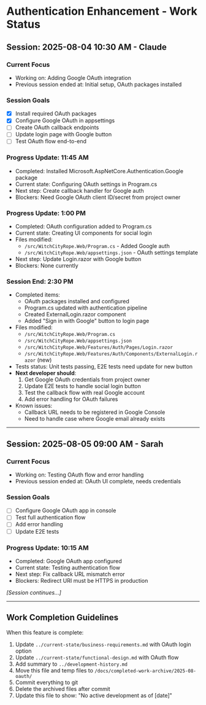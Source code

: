 # Authentication Enhancement - Work Status
<!-- Last Updated: 2025-08-04 -->
<!-- Feature: Add OAuth Social Login -->

## Session: 2025-08-04 10:30 AM - Claude
### Current Focus
- Working on: Adding Google OAuth integration
- Previous session ended at: Initial setup, OAuth packages installed

### Session Goals
- [x] Install required OAuth packages
- [x] Configure Google OAuth in appsettings
- [ ] Create OAuth callback endpoints
- [ ] Update login page with Google button
- [ ] Test OAuth flow end-to-end

### Progress Update: 11:45 AM
- Completed: Installed Microsoft.AspNetCore.Authentication.Google package
- Current state: Configuring OAuth settings in Program.cs
- Next step: Create callback handler for Google auth
- Blockers: Need Google OAuth client ID/secret from project owner

### Progress Update: 1:00 PM
- Completed: OAuth configuration added to Program.cs
- Current state: Creating UI components for social login
- Files modified:
  - `/src/WitchCityRope.Web/Program.cs` - Added Google auth
  - `/src/WitchCityRope.Web/appsettings.json` - OAuth settings template
- Next step: Update Login.razor with Google button
- Blockers: None currently

### Session End: 2:30 PM
- Completed items:
  - OAuth packages installed and configured
  - Program.cs updated with authentication pipeline
  - Created ExternalLogin.razor component
  - Added "Sign in with Google" button to login page
- Files modified:
  - `/src/WitchCityRope.Web/Program.cs`
  - `/src/WitchCityRope.Web/appsettings.json`
  - `/src/WitchCityRope.Web/Features/Auth/Pages/Login.razor`
  - `/src/WitchCityRope.Web/Features/Auth/Components/ExternalLogin.razor` (new)
- Tests status: Unit tests passing, E2E tests need update for new button
- **Next developer should**:
  1. Get Google OAuth credentials from project owner
  2. Update E2E tests to handle social login button
  3. Test the callback flow with real Google account
  4. Add error handling for OAuth failures
- Known issues:
  - Callback URL needs to be registered in Google Console
  - Need to handle case where Google email already exists

---

## Session: 2025-08-05 09:00 AM - Sarah
### Current Focus
- Working on: Testing OAuth flow and error handling
- Previous session ended at: OAuth UI complete, needs credentials

### Session Goals
- [ ] Configure Google OAuth app in console
- [ ] Test full authentication flow
- [ ] Add error handling
- [ ] Update E2E tests

### Progress Update: 10:15 AM
- Completed: Google OAuth app configured
- Current state: Testing authentication flow
- Next step: Fix callback URL mismatch error
- Blockers: Redirect URI must be HTTPS in production

*[Session continues...]*

---

## Work Completion Guidelines
When this feature is complete:
1. Update `../current-state/business-requirements.md` with OAuth login option
2. Update `../current-state/functional-design.md` with OAuth flow
3. Add summary to `../development-history.md`
4. Move this file and temp files to `/docs/completed-work-archive/2025-08-oauth/`
5. Commit everything to git
6. Delete the archived files after commit
7. Update this file to show: "No active development as of [date]"